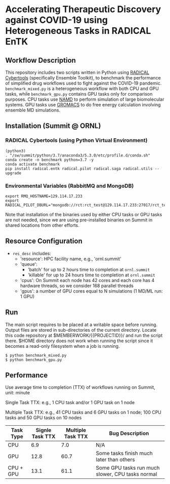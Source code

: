 # Accelerating Therapeutic Discovery against COVID-19 using Heterogeneous Tasks in RADICAL EnTK

## Workflow Description

This repository includes two scripts written in Python using [RADICAL Cybertools](https://radical-cybertools.github.io/) (specifically Ensemble Toolkit), to benchmark the performance of simplified drug workflows used to fight against the COVID-19 pandemic. `benchmark_mixed.py` is a heterogeneous workflow with both CPU and GPU tasks, while `benchmark_gpu.py` contains GPU tasks only for comparison purposes. CPU tasks use [NAMD](https://www.ks.uiuc.edu/Research/namd/) to perform simulation of large biomolecular systems. GPU tasks use [GROMACS](http://www.gromacs.org/) to do free energy calculation involving ensemble MD simulations.

## Installation (Summit @ ORNL)

### RADICAL Cybertools (using Python Virtual Environment)

```
(python3)
. "/sw/summit/python/3.7/anaconda3/5.3.0/etc/profile.d/conda.sh"
conda create -n benchmark python=3.7 -y
conda activate benchmark
pip install radical.entk radical.pilot radical.saga radical.utils --upgrade
```

### Environmental Variables (RabbitMQ and MongoDB)

```
export RMQ_HOSTNAME=129.114.17.233
export RADICAL_PILOT_DBURL="mongodb://rct:rct_test@129.114.17.233:27017/rct_test"
```

Note that installation of the binaries used by either CPU tasks or GPU tasks are not needed, since we are using pre-installed binaries on Summit in shared locations from other efforts.

## Resource Configuration

- `res_desc` includes:
   - 'resource': HPC facility name, e.g., 'ornl.summit'
   - 'queue':
      - 'batch' for up to 2 hours time to completion at `ornl.summit`
      - 'killable' for up to 24 hours time to completion at `ornl.summit`
   - 'cpus': On Summit each node has 42 cores and each core has 4 hardware threads, so we consider 168 parallel threads
   - 'gpus': a number of GPU cores equal to N simulations (1 MD/ML run: 1 GPU)

## Run

The main script requires to be placed at a writable space before running. Output files are stored in sub-directories of the current directory. Locate this code repository at $MEMBERWORK/{{PROJECTID}}/ and run the script there. $HOME directory does not work when running the script since it becomes a read-only filesystem when a job is running.

```
$ python benchmark_mixed.py
$ python benchmark_gpu.py
```

## Performance

Use average time to completion (TTX) of workflows running on Summit, unit: minute

Single Task TTX: e.g., 1 CPU task and/or 1 GPU task on 1 node

Multiple Task TTX: e.g., 41 CPU tasks and 6 GPU tasks on 1 node; 100 CPU tasks and 50 GPU tasks on 10 nodes

| Task Type   | Signle Task TTX | Multiple Task TTX | Bug Description |
| ----------- | --------------- | ----------------- | --------------- |
| CPU         | 6.9             | 7.0               | N/A             |
| GPU         | 12.8            | 60.7              | Some tasks finish much later than others |
| CPU + GPU   | 13.1            | 61.1              | Some GPU tasks run much slower, CPU tasks normal |
